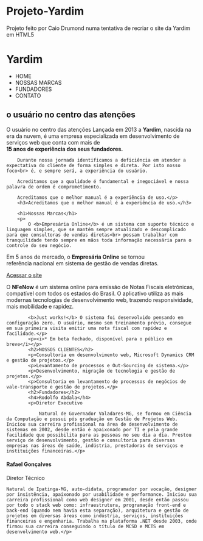 # Projeto-Yardim
Projeto feito por Caio Drumond numa tentativa de recriar o site da Yardim em HTML5
<!DOCTYPE html>
<html lang="pt-br">
<head>
    <meta charset="UTF-8">
    <meta http-equiv="X-UA-Compatible" content="IE=edge">
    <meta name="viewport" content="width=device-width, initial-scale=1.0">
    <title>Yardim</title>
</head>
<body>
    <h1>Yardim</h1>
    <ul>
        <li>HOME</li>
        <li>NOSSAS MARCAS</li>
        <li>FUNDADORES</li>
        <li>CONTATO</li>
    </ul>
    <h2>o usuário no centro das atenções</h2>
    <p>O usuário no centro das atenções
        Lançada em 2013 a <b>Yardim</b>, nascida na era da nuvem, é uma empresa especializada em desenvolvimento de serviços web que conta com mais de <br><b>15 anos de experiência dos seus fundadores.</b>

        Durante nossa jornada identificamos a deficiência em atender a expectativa do cliente de forma simples e direta. Por isto nosso foco<br> é, e sempre será, a experiência do usuário.
        
        Acreditamos que a qualidade é fundamental e inegociável e nossa palavra de ordem é comprometimento.
        
        Acreditamos que o melhor manual é a experiência de uso.</p>
        <h3>Acreditamos que o melhor manual é a experiência de uso.</h3>

        <h1>Nossas Marcas</h1>
        <p>
            O <b>Empresária Online</b> é um sistema com suporte técnico e linguagem simples, que se mantém sempre atualizado e descomplicado para que consultoras de vendas diretas<br> possam trabalhar com tranquilidade tendo sempre em mãos toda informação necessária para o controle do seu negócio.

Em 5 anos de mercado, o <b>Empresária Online</b> se tornou<br> referência nacional em sistema de gestão de vendas diretas.
        </p>
        <a href="https://empresaria.online/" target="blank" rel="external">Acessar o site</a>
        <p>O <b>NFeNow</b> é um sistema online para emissão de Notas Fiscais eletrônicas, compatível com todos os estados do Brasil. O aplicativo utiliza as mais modernas tecnologias de desenvolvimento web, trazendo responsividade, mais mobilidade e rapidez.

            <b>Just works!</b> O sistema foi desenvolvido pensando em configuração zero. O usuário, mesmo sem treinamento prévio, consegue em sua primeira visita emitir uma nota fiscal com rapidez e facilidade.</p>
            <p><i>* Em beta fechado, disponível para o público em breve</i></p>
            <h2>NOSSOS CLIENTES</h2>
            <p>Consultoria em desenvolvimento web, Microsoft Dynamics CRM e gestão de projetos.</p>
            <p>Levantamento de processos e Out-Sourcing de sistema.</p>
            <p>Desenvolvimento, migração de tecnologia e gestão de projetos.</p>
            <p>Consultoria em levantamento de processos de negócios de vale-transporte e gestão de projetos.</p>
            <h2>Fundadores</h2>
            <h4>Rodolfo Abdala</h4>
            <p>Diretor Executivo
                
                Natural de Governador Valadares-MG, se formou em Ciência da Computação e possui pós graduação em Gestão de Projetos Web. Iniciou sua carreira profissional na área de desenvolvimento de sistemas em 2002, desde então é apaixonado por TI e pela grande facilidade que possibilita para as pessoas no seu dia a dia. Prestou serviço de desenvolvimento, gestão e consultoria para diversas empresas nas áreas de saúde, indústria, prestadoras de serviços e instituições financeiras.</p>
                
<h4>Rafael Gonçalves</h4>
<p>Diretor Técnico

    Natural de Ipatinga-MG, auto-didata, programador por vocação, designer por insistência, apaixonado por usabilidade e performance. Iniciou sua carreira profissional como web designer em 2001, desde então passou por todo o stack web como: infraestrutura, programação front-end e back-end (quando nem havia esta separação), arquitetura e gestão de projetos em diversas áreas como indústria, serviços, instituições financeiras e engenharia. Trabalha na plataforma .NET desde 2003, onde firmou sua carreira conseguindo o título de MCSD e MCTS em desenvolvimento web.</p>

</body>
</html>
